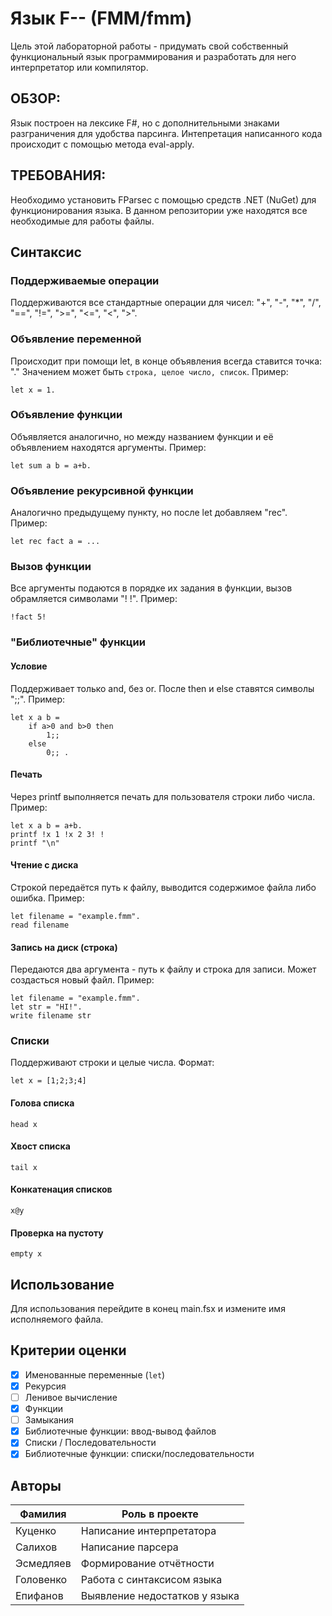 # Язык F-- (FMM/fmm)

Цель этой лабораторной работы - придумать свой собственный функциональный язык программирования и разработать для него интерпретатор или компилятор.

## ОБЗОР:
Язык построен на лексике F#, но с дополнительными знаками разграничения для удобства парсинга. Интепретация написанного кода происходит с помощью метода eval-apply.

## ТРЕБОВАНИЯ:
Необходимо установить FParsec с помощью средств .NET (NuGet) для функционирования языка. В данном репозитории уже находятся все необходимые для работы файлы.

## Синтаксис

### Поддерживаемые операции
Поддерживаются все стандартные операции для чисел: "+", "-", "*", "/", "==", "!=", ">=", "<=", "<", ">".

### Объявление переменной
Происходит при помощи let, в конце объявления всегда ставится точка: "." Значением может быть `строка, целое число, список`. Пример:
```
let x = 1.
```

### Объявление функции
Объявляется аналогично, но между названием функции и её объявлением находятся аргументы. Пример:
```
let sum a b = a+b.
```

### Объявление рекурсивной функции
Аналогично предыдущему пункту, но после let добавляем "rec". Пример:
```
let rec fact a = ...
```

### Вызов функции
Все аргументы подаются в порядке их задания в функции, вызов обрамляется символами "! !". Пример:
```
!fact 5!
```

### "Библиотечные" функции

#### Условие
Поддерживает только and, без or. После then и else ставятся символы ";;". Пример:
```
let x a b =
    if a>0 and b>0 then
        1;;
    else
        0;; .
```

#### Печать

Через printf выполняется печать для пользователя строки либо числа. Пример:
```
let x a b = a+b.
printf !x 1 !x 2 3! !
printf "\n"
```
#### Чтение с диска
Строкой передаётся путь к файлу, выводится содержимое файла либо ошибка. Пример:
```
let filename = "example.fmm".
read filename
```
#### Запись на диск (строка)
Передаются два аргумента - путь к файлу и строка для записи. Может создасться новый файл. Пример:
```
let filename = "example.fmm".
let str = "HI!".
write filename str
```
### Списки

Поддерживают строки и целые числа. Формат:
```
let x = [1;2;3;4]
```

#### Голова списка
```
head x
```
#### Хвост списка
```
tail x
```
#### Конкатенация списков
```
x@y
```
#### Проверка на пустоту
```
empty x
```

## Использование
Для использования перейдите в конец main.fsx и измените имя исполняемого файла.

## Критерии оценки

* [x] Именованные переменные (`let`)
* [x] Рекурсия
* [ ] Ленивое вычисление
* [x] Функции
* [ ] Замыкания
* [x] Библиотечные функции: ввод-вывод файлов
* [x] Списки / Последовательности
* [x] Библиотечные функции: списки/последовательности

## Авторы

| Фамилия | Роль в проекте |
| -------- | ------- |
| Куценко  | Написание интерпретатора |
| Салихов  | Написание парсера |
| Эсмедляев  | Формирование отчётности |
| Головенко  | Работа с синтаксисом языка |
| Епифанов | Выявление недостатков у языка |
